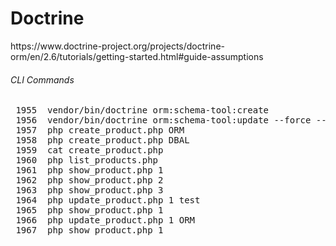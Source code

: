 # Doctrine

<p>https://www.doctrine-project.org/projects/doctrine-orm/en/2.6/tutorials/getting-started.html#guide-assumptions</p>
<h6>CLI Commands</h3>
<pre>
 1955  vendor/bin/doctrine orm:schema-tool:create
 1956  vendor/bin/doctrine orm:schema-tool:update --force --dump-sql
 1957  php create_product.php ORM
 1958  php create_product.php DBAL
 1959  cat create_product.php 
 1960  php list_products.php 
 1961  php show_product.php 1
 1962  php show_product.php 2
 1963  php show_product.php 3
 1964  php update_product.php 1 test
 1965  php show_product.php 1
 1966  php update_product.php 1 ORM
 1967  php show_product.php 1
</pre>
